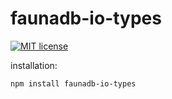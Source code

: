 # faunadb-io-types

[![MIT license](https://img.shields.io/badge/License-MIT-blue.svg)](https://lbesson.mit-license.org/)

installation:

```bash
npm install faunadb-io-types
```
